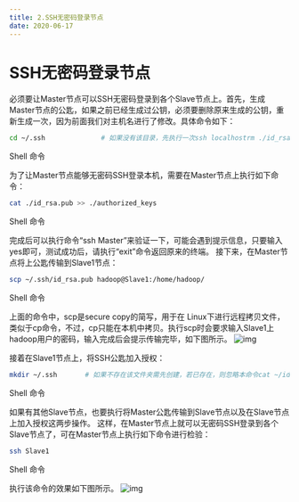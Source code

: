 ```yaml
---
title: 2.SSH无密码登录节点
date: 2020-06-17
---
```


#  SSH无密码登录节点

必须要让Master节点可以SSH无密码登录到各个Slave节点上。首先，生成Master节点的公匙，如果之前已经生成过公钥，必须要删除原来生成的公钥，重新生成一次，因为前面我们对主机名进行了修改。具体命令如下：

```bash
cd ~/.ssh              # 如果没有该目录，先执行一次ssh localhostrm ./id_rsa*           # 删除之前生成的公匙（如果已经存在）ssh-keygen -t rsa       # 执行该命令后，遇到提示信息，一直按回车就可以
```

Shell 命令

为了让Master节点能够无密码SSH登录本机，需要在Master节点上执行如下命令：

```bash
cat ./id_rsa.pub >> ./authorized_keys
```

Shell 命令

完成后可以执行命令“ssh Master”来验证一下，可能会遇到提示信息，只要输入yes即可，测试成功后，请执行“exit”命令返回原来的终端。
接下来，在Master节点将上公匙传输到Slave1节点：

```bash
scp ~/.ssh/id_rsa.pub hadoop@Slave1:/home/hadoop/
```

Shell 命令

上面的命令中，scp是secure copy的简写，用于在 Linux下进行远程拷贝文件，类似于cp命令，不过，cp只能在本机中拷贝。执行scp时会要求输入Slave1上hadoop用户的密码，输入完成后会提示传输完毕，如下图所示。
![img](http://dblab.xmu.edu.cn/blog/wp-content/uploads/2020/07/hadoop-distributed-install04.png)

接着在Slave1节点上，将SSH公匙加入授权：

```bash
mkdir ~/.ssh       # 如果不存在该文件夹需先创建，若已存在，则忽略本命令cat ~/id_rsa.pub >> ~/.ssh/authorized_keysrm ~/id_rsa.pub    # 用完以后就可以删掉
```

Shell 命令

如果有其他Slave节点，也要执行将Master公匙传输到Slave节点以及在Slave节点上加入授权这两步操作。
这样，在Master节点上就可以无密码SSH登录到各个Slave节点了，可在Master节点上执行如下命令进行检验：

```bash
ssh Slave1
```

Shell 命令

执行该命令的效果如下图所示。
![img](http://dblab.xmu.edu.cn/blog/wp-content/uploads/2020/07/hadoop-distributed-install05.png)